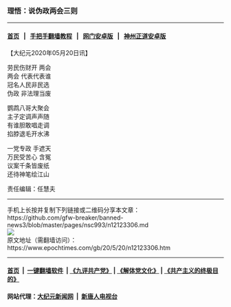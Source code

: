 ### 理悟：说伪政两会三则
------------------------

#### [首页](https://github.com/gfw-breaker/banned-news3/blob/master/README.md) &nbsp;&nbsp;|&nbsp;&nbsp; [手把手翻墙教程](https://github.com/gfw-breaker/guides/wiki) &nbsp;&nbsp;|&nbsp;&nbsp; [网门安卓版](https://github.com/oGate2/oGate) &nbsp;&nbsp;|&nbsp;&nbsp; [神州正道安卓版](https://github.com/SzzdOgate/update) 



<div><p>
 【大纪元2020年05月20日讯】
</p>
<p>
 劳民伤财开
 <ok href="https://www.epochtimes.com/gb/tag/%E4%B8%A4%E4%BC%9A.html">
  两会
 </ok>
 <br/>
 <ok href="https://www.epochtimes.com/gb/tag/%E4%B8%A4%E4%BC%9A.html">
  两会
 </ok>
 代表代表谁
 <br/>
 冠名人民非民选
 <br/>
 <ok href="https://www.epochtimes.com/gb/tag/%E4%BC%AA%E6%94%BF.html">
  伪政
 </ok>
 非法理当废
</p>
<p>
 鹦鹉八哥大聚会
 <br/>
 主子定调声声随
 <br/>
 有谁胆敢唱走调
 <br/>
 掐脖退毛开水沸
</p>
<p>
 <ok href="https://www.epochtimes.com/gb/tag/%E4%B8%80%E5%85%9A%E4%B8%93%E6%94%BF.html">
  一党专政
 </ok>
 手遮天
 <br/>
 万民受苦心
 <ok href="https://www.epochtimes.com/gb/tag/%E5%90%AB%E5%86%A4.html">
  含冤
 </ok>
 <br/>
 议案千条皆废纸
 <br/>
 还待神笔绘江山
</p>
<p>
 责任编辑：任慧夫
</p>
</div>
<hr/>
手机上长按并复制下列链接或二维码分享本文章：<br/>
https://github.com/gfw-breaker/banned-news3/blob/master/pages/nsc993/n12123306.md <br/>
<a href='https://github.com/gfw-breaker/banned-news3/blob/master/pages/nsc993/n12123306.md'><img src='https://github.com/gfw-breaker/banned-news3/blob/master/pages/nsc993/n12123306.md.png'/></a> <br/>
原文地址（需翻墙访问）：https://www.epochtimes.com/gb/20/5/20/n12123306.htm


------------------------
#### [首页](https://github.com/gfw-breaker/banned-news3/blob/master/README.md) &nbsp;|&nbsp; [一键翻墙软件](https://github.com/gfw-breaker/nogfw/blob/master/README.md) &nbsp;| [《九评共产党》](https://github.com/gfw-breaker/9ping.md/blob/master/README.md#九评之一评共产党是什么) | [《解体党文化》](https://github.com/gfw-breaker/jtdwh.md/blob/master/README.md) | [《共产主义的终极目的》](https://github.com/gfw-breaker/gczydzjmd.md/blob/master/README.md)

#### 网站代理：[大纪元新闻网](http://167.172.10.89:10080/gb/) &nbsp;|&nbsp; [新唐人电视台](http://167.172.10.89:8808/gb/)


<img src='http://gfw-breaker.win/banned-news3/pages/nsc993/n12123306.md' width='0px' height='0px'/>